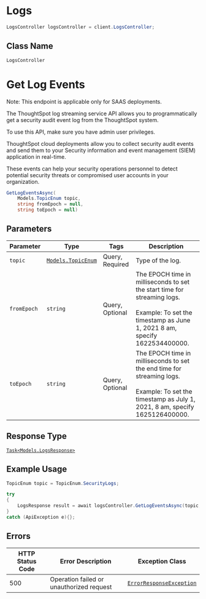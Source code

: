 # Logs

```csharp
LogsController logsController = client.LogsController;
```

## Class Name

`LogsController`


# Get Log Events

Note: This endpoint is applicable only for SAAS deployments.

The ThoughtSpot log streaming service API allows you to programmatically get a security audit event log from the ThoughtSpot system.

To use this API, make sure you have admin user privileges.

ThoughtSpot cloud deployments allow you to collect security audit events and send them to your Security information and event management (SIEM) application in real-time.

These events can help your security operations personnel to detect potential security threats or compromised user accounts in your organization.

```csharp
GetLogEventsAsync(
    Models.TopicEnum topic,
    string fromEpoch = null,
    string toEpoch = null)
```

## Parameters

| Parameter | Type | Tags | Description |
|  --- | --- | --- | --- |
| `topic` | [`Models.TopicEnum`](../../doc/models/topic-enum.md) | Query, Required | Type of the log. |
| `fromEpoch` | `string` | Query, Optional | The EPOCH time in milliseconds to set the start time for streaming logs.<br><br>Example: To set the timestamp as June 1, 2021 8 am, specify 1622534400000. |
| `toEpoch` | `string` | Query, Optional | The EPOCH time in milliseconds to set the end time for streaming logs.<br><br>Example: To set the timestamp as July 1, 2021, 8 am, specify 1625126400000. |

## Response Type

[`Task<Models.LogsResponse>`](../../doc/models/logs-response.md)

## Example Usage

```csharp
TopicEnum topic = TopicEnum.SecurityLogs;

try
{
    LogsResponse result = await logsController.GetLogEventsAsync(topic, null, null);
}
catch (ApiException e){};
```

## Errors

| HTTP Status Code | Error Description | Exception Class |
|  --- | --- | --- |
| 500 | Operation failed or unauthorized request | [`ErrorResponseException`](../../doc/models/error-response-exception.md) |

